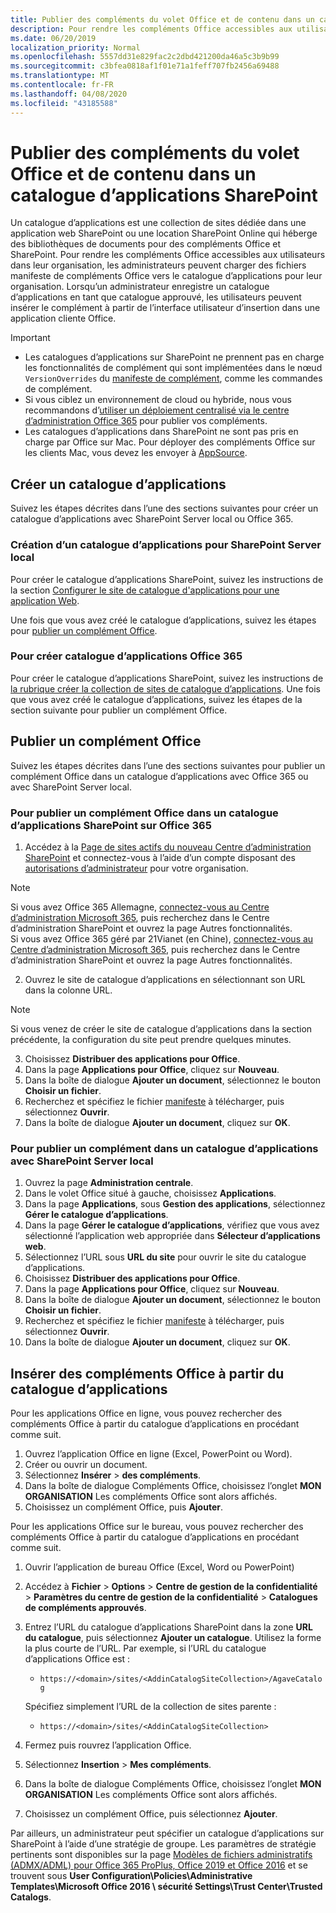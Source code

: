 ```yaml
---
title: Publier des compléments du volet Office et de contenu dans un catalogue d’applications SharePoint
description: Pour rendre les compléments Office accessibles aux utilisateurs, les administrateurs peuvent charger des fichiers manifeste de compléments Office vers le catalogue d’applications pour leur organisation.
ms.date: 06/20/2019
localization_priority: Normal
ms.openlocfilehash: 5557dd31e829fac2c2dbd421200da46a5c3b9b99
ms.sourcegitcommit: c3bfea0818af1f01e71a1feff707fb2456a69488
ms.translationtype: MT
ms.contentlocale: fr-FR
ms.lasthandoff: 04/08/2020
ms.locfileid: "43185588"
---
```

# <a name="publish-task-pane-and-content-add-ins-to-a-sharepoint-app-catalog"></a>Publier des compléments du volet Office et de contenu dans un catalogue d’applications SharePoint

Un catalogue d’applications est une collection de sites dédiée dans une application web SharePoint ou une location SharePoint Online qui héberge des bibliothèques de documents pour des compléments Office et SharePoint. Pour rendre les compléments Office accessibles aux utilisateurs dans leur organisation, les administrateurs peuvent charger des fichiers manifeste de compléments Office vers le catalogue d’applications pour leur organisation. Lorsqu’un administrateur enregistre un catalogue d’applications en tant que catalogue approuvé, les utilisateurs peuvent insérer le complément à partir de l’interface utilisateur d’insertion dans une application cliente Office.

> [!IMPORTANT]
> - Les catalogues d’applications sur SharePoint ne prennent pas en charge les fonctionnalités de complément qui sont implémentées dans le nœud `VersionOverrides` du [manifeste de complément](../develop/add-in-manifests.md), comme les commandes de complément.
> - Si vous ciblez un environnement de cloud ou hybride, nous vous recommandons d’[utiliser un déploiement centralisé via le centre d’administration Office 365](../publish/centralized-deployment.md) pour publier vos compléments.
> - Les catalogues d’applications dans SharePoint ne sont pas pris en charge par Office sur Mac. Pour déployer des compléments Office sur les clients Mac, vous devez les envoyer à [AppSource](/office/dev/store/submit-to-the-office-store).

## <a name="create-an-app-catalog"></a>Créer un catalogue d’applications

Suivez les étapes décrites dans l’une des sections suivantes pour créer un catalogue d’applications avec SharePoint Server local ou Office 365.

### <a name="to-create-an-app-catalog-for-on-premises-sharepoint-server"></a>Création d’un catalogue d’applications pour SharePoint Server local

Pour créer le catalogue d’applications SharePoint, suivez les instructions de la section [Configurer le site de catalogue d'applications pour une application Web](/sharepoint/administration/manage-the-app-catalog).

Une fois que vous avez créé le catalogue d’applications, suivez les étapes pour [publier un complément Office](#publish-an-office-add-in).

### <a name="to-create-an-app-catalog-on-office-365"></a>Pour créer catalogue d’applications Office 365

Pour créer le catalogue d’applications SharePoint, suivez les instructions de [la rubrique créer la collection de sites de catalogue d’applications](/sharepoint/use-app-catalog#step-1-create-the-app-catalog-site-collection). Une fois que vous avez créé le catalogue d’applications, suivez les étapes de la section suivante pour publier un complément Office.

## <a name="publish-an-office-add-in"></a>Publier un complément Office

Suivez les étapes décrites dans l’une des sections suivantes pour publier un complément Office dans un catalogue d’applications avec Office 365 ou avec SharePoint Server local.

### <a name="to-publish-an-office-add-in-to-a-sharepoint-app-catalog-on-office-365"></a>Pour publier un complément Office dans un catalogue d’applications SharePoint sur Office 365

1. Accédez à la [Page de sites actifs du nouveau Centre d’administration SharePoint](https://admin.microsoft.com/sharepoint?page=siteManagement&modern=true) et connectez-vous à l’aide d’un compte disposant des [autorisations d’administrateur](/sharepoint/sharepoint-admin-role) pour votre organisation.

>[!NOTE]
>Si vous avez Office 365 Allemagne, [connectez-vous au Centre d’administration Microsoft 365](https://go.microsoft.com/fwlink/p/?linkid=848041), puis recherchez dans le Centre d’administration SharePoint et ouvrez la page Autres fonctionnalités. <br>Si vous avez Office 365 géré par 21Vianet (en Chine), [connectez-vous au Centre d’administration Microsoft 365](https://go.microsoft.com/fwlink/p/?linkid=850627), puis recherchez dans le Centre d’administration SharePoint et ouvrez la page Autres fonctionnalités.
 
2. Ouvrez le site de catalogue d’applications en sélectionnant son URL dans la colonne URL. 

>[!NOTE]
>Si vous venez de créer le site de catalogue d’applications dans la section précédente, la configuration du site peut prendre quelques minutes.

3. Choisissez **Distribuer des applications pour Office**.
4. Dans la page **Applications pour Office**, cliquez sur **Nouveau**.
5. Dans la boîte de dialogue **Ajouter un document**, sélectionnez le bouton **Choisir un fichier**.
6. Recherchez et spécifiez le fichier [manifeste](../develop/add-in-manifests.md) à télécharger, puis sélectionnez **Ouvrir**.
7. Dans la boîte de dialogue **Ajouter un document**, cliquez sur **OK**.

### <a name="to-publish-an-add-in-to-an-app-catalog-with-on-premises-sharepoint-server"></a>Pour publier un complément dans un catalogue d’applications avec SharePoint Server local

1. Ouvrez la page **Administration centrale**.
2. Dans le volet Office situé à gauche, choisissez **Applications**.
3. Dans la page **Applications**, sous **Gestion des applications**, sélectionnez **Gérer le catalogue d’applications**.
4. Dans la page **Gérer le catalogue d’applications**, vérifiez que vous avez sélectionné l’application web appropriée dans **Sélecteur d’applications web**.
5. Sélectionnez l’URL sous **URL du site** pour ouvrir le site du catalogue d’applications.
6. Choisissez **Distribuer des applications pour Office**.
7. Dans la page **Applications pour Office**, cliquez sur **Nouveau**.
8. Dans la boîte de dialogue **Ajouter un document**, sélectionnez le bouton **Choisir un fichier**.
9. Recherchez et spécifiez le fichier [manifeste](../develop/add-in-manifests.md) à télécharger, puis sélectionnez **Ouvrir**.
10. Dans la boîte de dialogue **Ajouter un document**, cliquez sur **OK**.

## <a name="insert-office-add-ins-from-the-app-catalog"></a>Insérer des compléments Office à partir du catalogue d’applications

Pour les applications Office en ligne, vous pouvez rechercher des compléments Office à partir du catalogue d’applications en procédant comme suit.

1. Ouvrez l’application Office en ligne (Excel, PowerPoint ou Word).
2. Créer ou ouvrir un document.
3. Sélectionnez **Insérer** > **des compléments**.
4. Dans la boîte de dialogue Compléments Office, choisissez l’onglet **MON ORGANISATION** Les compléments Office sont alors affichés.
5. Choisissez un complément Office, puis **Ajouter**.

Pour les applications Office sur le bureau, vous pouvez rechercher des compléments Office à partir du catalogue d’applications en procédant comme suit.

1. Ouvrir l’application de bureau Office (Excel, Word ou PowerPoint)
2. Accédez à **Fichier** > **Options** > **Centre de gestion de la confidentialité**  >  **Paramètres du centre de gestion de la confidentialité** > **Catalogues de compléments approuvés**.
3. Entrez l’URL du catalogue d’applications SharePoint dans la zone **URL du catalogue**, puis sélectionnez **Ajouter un catalogue**.
    Utilisez la forme la plus courte de l’URL. Par exemple, si l’URL du catalogue d’applications Office est :
    - `https://<domain>/sites/<AddinCatalogSiteCollection>/AgaveCatalog`
    
    Spécifiez simplement l’URL de la collection de sites parente :
    - `https://<domain>/sites/<AddinCatalogSiteCollection>`
4. Fermez puis rouvrez l’application Office. 
5. Sélectionnez **Insertion** > **Mes compléments**.
4. Dans la boîte de dialogue Compléments Office, choisissez l’onglet **MON ORGANISATION** Les compléments Office sont alors affichés.
5. Choisissez un complément Office, puis sélectionnez **Ajouter**.

Par ailleurs, un administrateur peut spécifier un catalogue d’applications sur SharePoint à l’aide d’une stratégie de groupe. Les paramètres de stratégie pertinents sont disponibles sur la page [Modèles de fichiers administratifs (ADMX/ADML) pour Office 365 ProPlus, Office 2019 et Office 2016](https://www.microsoft.com/download/details.aspx?id=49030) et se trouvent sous **User Configuration\Policies\Administrative Templates\Microsoft Office 2016 \ sécurité Settings\Trust Center\Trusted Catalogs**.
